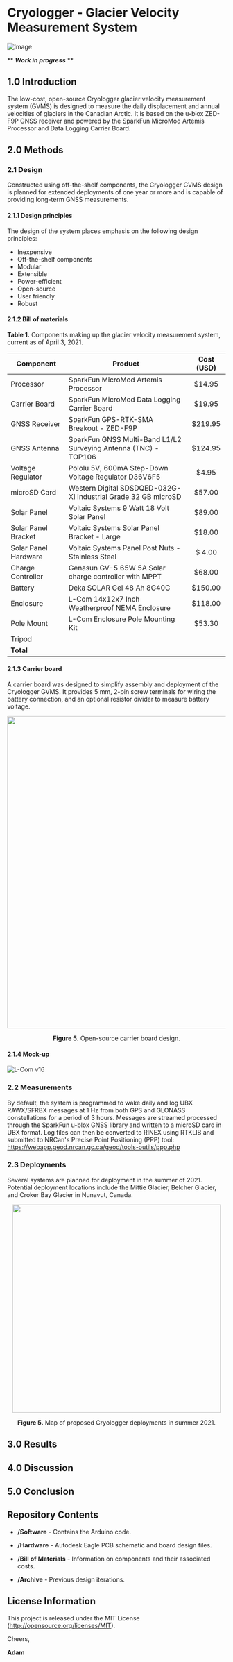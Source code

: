 # Cryologger - Glacier Velocity Measurement System

![Image](https://github.com/adamgarbo/Cryologger_Glacier_Velocity_Measurement_System/blob/main/Archive/v1.0/Images/DSC_1890.JPG)

** ***Work in progress*** **

## 1.0 Introduction
The low-cost, open-source Cryologger glacier velocity measurement system (GVMS) is designed to measure the daily displacement and annual velocities of glaciers in the Canadian Arctic. It is based on the u-blox ZED-F9P GNSS receiver and powered by the SparkFun MicroMod Artemis Processor and Data Logging Carrier Board.

## 2.0 Methods

### 2.1 Design

Constructed using off-the-shelf components, the Cryologger GVMS design is planned for extended deployments of one year or more and is capable of providing long-term GNSS measurements.

#### 2.1.1 Design principles

The design of the system places emphasis on the following design principles:
* Inexpensive
* Off-the-shelf components
* Modular
* Extensible
* Power-efficient
* Open-source
* User friendly
* Robust

#### 2.1.2 Bill of materials 

**Table 1.** Components making up the glacier velocity measurement system, current as of April 3, 2021.

| Component | Product | Cost (USD) |
| --- | --- | :---: | 
| Processor | SparkFun MicroMod Artemis Processor | $14.95 |
| Carrier Board | SparkFun MicroMod Data Logging Carrier Board | $19.95 |
| GNSS Receiver | SparkFun GPS-RTK-SMA Breakout - ZED-F9P | $219.95 |
| GNSS Antenna | SparkFun GNSS Multi-Band L1/L2 Surveying Antenna (TNC) - TOP106 | $124.95 |
| Voltage Regulator | Pololu 5V, 600mA Step-Down Voltage Regulator D36V6F5 | $4.95 |
| microSD Card| Western Digital SDSDQED-032G-XI Industrial Grade 32 GB microSD | $57.00 |
| Solar Panel | Voltaic Systems 9 Watt 18 Volt Solar Panel | $89.00 |
| Solar Panel Bracket | Voltaic Systems Solar Panel Bracket - Large | $18.00 |
| Solar Panel Hardware | Voltaic Systems Panel Post Nuts - Stainless Steel | $ 4.00 |
| Charge Controller | Genasun GV-5 65W 5A Solar charge controller with MPPT  | $68.00 |
| Battery | Deka SOLAR Gel 48 Ah 8G40C | $150.00 |
| Enclosure | L-Com 14x12x7 Inch Weatherproof NEMA Enclosure | $118.00 |
| Pole Mount | L-Com Enclosure Pole Mounting Kit | $53.30 |
| Tripod | | | 
| **Total** | | |


#### 2.1.3 Carrier board
A carrier board was designed to simplify assembly and deployment of the Cryologger GVMS. It provides 5 mm, 2-pin screw terminals for wiring the battery connection, and an optional resistor divider to measure battery voltage.


<p align="center"><img src="https://user-images.githubusercontent.com/22924092/114310709-b0287200-9ab9-11eb-8add-d01e9795377a.png" width="720"></p>
<p align="center"><b>Figure 5.</b> Open-source carrier board design.</p>




#### 2.1.4 Mock-up
![L-Com v16](https://user-images.githubusercontent.com/22924092/113727907-9525be80-96c3-11eb-9db5-a16260b8cdfe.png)


### 2.2 Measurements

By default, the system is programmed to wake daily and log UBX RAWX/SFRBX messages at 1 Hz from both GPS and GLONASS constellations for a period of 3 hours. Messages are streamed processed through the SparkFun u-blox GNSS library and written to a microSD card in UBX format. Log files can then be converted to RINEX using RTKLIB and submitted to NRCan's Precise Point Positioning (PPP) tool: https://webapp.geod.nrcan.gc.ca/geod/tools-outils/ppp.php

### 2.3 Deployments
Several systems are planned for deployment in the summer of 2021. Potential deployment locations include the Mittie Glacier, Belcher Glacier, and Croker Bay Glacier in Nunavut, Canada.


<p align="center"><img src="https://user-images.githubusercontent.com/22924092/113763675-f495c580-96e7-11eb-9eb1-5203dc91fd16.png" width="480"></p>
<p align="center"><b>Figure 5.</b> Map of proposed Cryologger deployments in summer 2021.</p>


## 3.0 Results

## 4.0 Discussion

## 5.0 Conclusion



## Repository Contents
* **/Software** - Contains the Arduino code.

* **/Hardware** - Autodesk Eagle PCB schematic and board design files.

* **/Bill of Materials** - Information on components and their associated costs.

* **/Archive** - Previous design iterations.


## License Information
This project is released under the MIT License (http://opensource.org/licenses/MIT).

Cheers,

**Adam**
